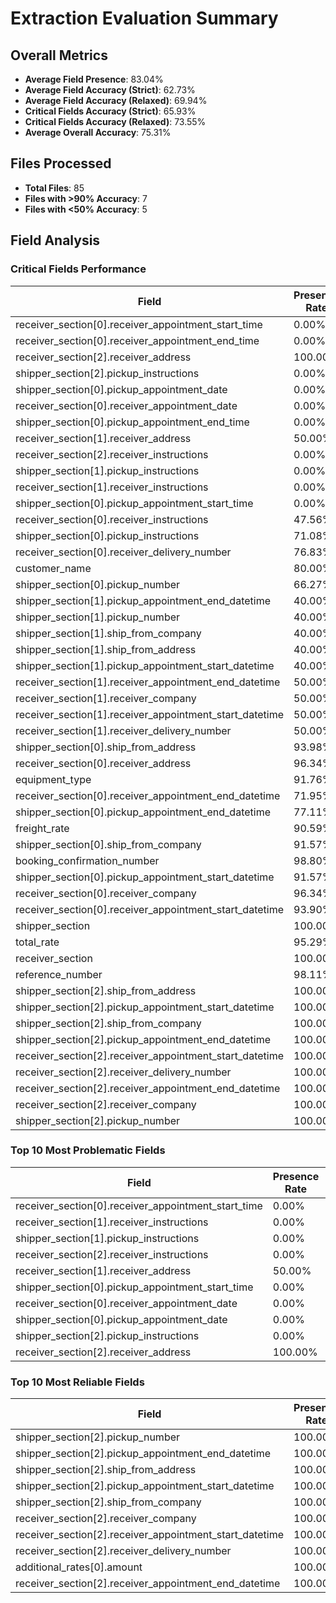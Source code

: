 # Extraction Evaluation Summary

## Overall Metrics

- **Average Field Presence**: 83.04%
- **Average Field Accuracy (Strict)**: 62.73%
- **Average Field Accuracy (Relaxed)**: 69.94%
- **Critical Fields Accuracy (Strict)**: 65.93%
- **Critical Fields Accuracy (Relaxed)**: 73.55%
- **Average Overall Accuracy**: 75.31%

## Files Processed

- **Total Files**: 85
- **Files with >90% Accuracy**: 7
- **Files with <50% Accuracy**: 5

## Field Analysis

### Critical Fields Performance

| Field | Presence Rate | Strict Accuracy | Relaxed Accuracy |
|-------|--------------|----------------|------------------|
| receiver_section[0].receiver_appointment_start_time | 0.00% | 0.00% | 0.00% |
| receiver_section[0].receiver_appointment_end_time | 0.00% | 0.00% | 0.00% |
| receiver_section[2].receiver_address | 100.00% | 0.00% | 100.00% |
| shipper_section[2].pickup_instructions | 0.00% | 0.00% | 0.00% |
| shipper_section[0].pickup_appointment_date | 0.00% | 0.00% | 0.00% |
| receiver_section[0].receiver_appointment_date | 0.00% | 0.00% | 0.00% |
| shipper_section[0].pickup_appointment_end_time | 0.00% | 0.00% | 0.00% |
| receiver_section[1].receiver_address | 50.00% | 0.00% | 0.00% |
| receiver_section[2].receiver_instructions | 0.00% | 0.00% | 0.00% |
| shipper_section[1].pickup_instructions | 0.00% | 0.00% | 0.00% |
| receiver_section[1].receiver_instructions | 0.00% | 0.00% | 0.00% |
| shipper_section[0].pickup_appointment_start_time | 0.00% | 0.00% | 0.00% |
| receiver_section[0].receiver_instructions | 47.56% | 20.73% | 25.61% |
| shipper_section[0].pickup_instructions | 71.08% | 31.33% | 51.81% |
| receiver_section[0].receiver_delivery_number | 76.83% | 31.71% | 46.34% |
| customer_name | 80.00% | 35.29% | 45.88% |
| shipper_section[0].pickup_number | 66.27% | 37.35% | 40.96% |
| shipper_section[1].pickup_appointment_end_datetime | 40.00% | 40.00% | 40.00% |
| shipper_section[1].pickup_number | 40.00% | 40.00% | 40.00% |
| shipper_section[1].ship_from_company | 40.00% | 40.00% | 40.00% |
| shipper_section[1].ship_from_address | 40.00% | 40.00% | 40.00% |
| shipper_section[1].pickup_appointment_start_datetime | 40.00% | 40.00% | 40.00% |
| receiver_section[1].receiver_appointment_end_datetime | 50.00% | 50.00% | 50.00% |
| receiver_section[1].receiver_company | 50.00% | 50.00% | 50.00% |
| receiver_section[1].receiver_appointment_start_datetime | 50.00% | 50.00% | 50.00% |
| receiver_section[1].receiver_delivery_number | 50.00% | 50.00% | 50.00% |
| shipper_section[0].ship_from_address | 93.98% | 50.60% | 92.77% |
| receiver_section[0].receiver_address | 96.34% | 51.22% | 93.90% |
| equipment_type | 91.76% | 55.29% | 57.65% |
| receiver_section[0].receiver_appointment_end_datetime | 71.95% | 68.29% | 69.51% |
| shipper_section[0].pickup_appointment_end_datetime | 77.11% | 73.49% | 74.70% |
| freight_rate | 90.59% | 81.18% | 81.18% |
| shipper_section[0].ship_from_company | 91.57% | 84.34% | 87.95% |
| booking_confirmation_number | 98.80% | 86.75% | 87.95% |
| shipper_section[0].pickup_appointment_start_datetime | 91.57% | 87.95% | 90.36% |
| receiver_section[0].receiver_company | 96.34% | 89.02% | 92.68% |
| receiver_section[0].receiver_appointment_start_datetime | 93.90% | 90.24% | 91.46% |
| shipper_section | 100.00% | 92.86% | 94.05% |
| total_rate | 95.29% | 92.94% | 92.94% |
| receiver_section | 100.00% | 94.05% | 94.05% |
| reference_number | 98.11% | 94.34% | 96.23% |
| shipper_section[2].ship_from_address | 100.00% | 100.00% | 100.00% |
| shipper_section[2].pickup_appointment_start_datetime | 100.00% | 100.00% | 100.00% |
| shipper_section[2].ship_from_company | 100.00% | 100.00% | 100.00% |
| shipper_section[2].pickup_appointment_end_datetime | 100.00% | 100.00% | 100.00% |
| receiver_section[2].receiver_appointment_start_datetime | 100.00% | 100.00% | 100.00% |
| receiver_section[2].receiver_delivery_number | 100.00% | 100.00% | 100.00% |
| receiver_section[2].receiver_appointment_end_datetime | 100.00% | 100.00% | 100.00% |
| receiver_section[2].receiver_company | 100.00% | 100.00% | 100.00% |
| shipper_section[2].pickup_number | 100.00% | 100.00% | 100.00% |

### Top 10 Most Problematic Fields

| Field | Presence Rate | Strict Accuracy | Relaxed Accuracy |
|-------|--------------|----------------|------------------|
| receiver_section[0].receiver_appointment_start_time | 0.00% | 0.00% | 0.00% |
| receiver_section[1].receiver_instructions | 0.00% | 0.00% | 0.00% |
| shipper_section[1].pickup_instructions | 0.00% | 0.00% | 0.00% |
| receiver_section[2].receiver_instructions | 0.00% | 0.00% | 0.00% |
| receiver_section[1].receiver_address | 50.00% | 0.00% | 0.00% |
| shipper_section[0].pickup_appointment_start_time | 0.00% | 0.00% | 0.00% |
| receiver_section[0].receiver_appointment_date | 0.00% | 0.00% | 0.00% |
| shipper_section[0].pickup_appointment_date | 0.00% | 0.00% | 0.00% |
| shipper_section[2].pickup_instructions | 0.00% | 0.00% | 0.00% |
| receiver_section[2].receiver_address | 100.00% | 0.00% | 100.00% |

### Top 10 Most Reliable Fields

| Field | Presence Rate | Strict Accuracy | Relaxed Accuracy |
|-------|--------------|----------------|------------------|
| shipper_section[2].pickup_number | 100.00% | 100.00% | 100.00% |
| shipper_section[2].pickup_appointment_end_datetime | 100.00% | 100.00% | 100.00% |
| shipper_section[2].ship_from_address | 100.00% | 100.00% | 100.00% |
| shipper_section[2].pickup_appointment_start_datetime | 100.00% | 100.00% | 100.00% |
| shipper_section[2].ship_from_company | 100.00% | 100.00% | 100.00% |
| receiver_section[2].receiver_company | 100.00% | 100.00% | 100.00% |
| receiver_section[2].receiver_appointment_start_datetime | 100.00% | 100.00% | 100.00% |
| receiver_section[2].receiver_delivery_number | 100.00% | 100.00% | 100.00% |
| additional_rates[0].amount | 100.00% | 100.00% | 100.00% |
| receiver_section[2].receiver_appointment_end_datetime | 100.00% | 100.00% | 100.00% |